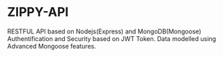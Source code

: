 # ZIPPY-API
RESTFUL API based on Nodejs(Express) and MongoDB(Mongoose) 
Authentification and Security based on JWT Token.
Data modelled using Advanced Mongoose features.
